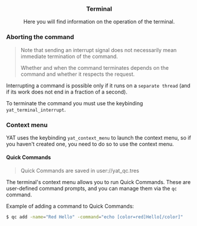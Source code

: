 <div align="center">
	<h3>Terminal</h1>
	<p>Here you will find information on the operation of the terminal.</p>
</div>

### Aborting the command

> Note that sending an interrupt signal does not necessarily mean immediate termination of the command.
>
> Whether and when the command terminates depends on the command and whether it respects the request.

Interrupting a command is possible only if it runs on a `separate thread` (and if its work does not end in a fraction of a second).

To terminate the command you must use the keybinding `yat_terminal_interrupt`.

### Context menu

YAT uses the keybinding `yat_context_menu` to launch the context menu, so if you haven't created one, you need to do so to use the context menu.

#### Quick Commands

> Quick Commands are saved in user://yat_qc.tres

The terminal's context menu allows you to run Quick Commands.
These are user-defined command prompts, and you can manage them via the `qc` command.

Example of adding a command to Quick Commands:

```bash
$ qc add -name="Red Hello" -command="echo [color=red]Hello[/color]"
```
